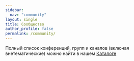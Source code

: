 ```yaml
---
sidebar:
  nav: "community"
layout: single
title: Сообщество
author_profile: false
permalink: /community/
---
```


Полный список конференций, групп и каналов (включая внетематические) можно найти в нашем [Каталоге](https://github.com/netstalking-core/netstalking-catalogue)